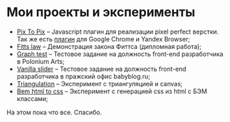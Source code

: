 Мои проекты и эксперименты
==================

* [Pix To Pix](https://github.com/ymatuhin/pixToPix) – Javascript плагин для реализации pixel perfect верстки. Так же есть [плагин](https://chrome.google.com/webstore/detail/pix-to-pix-pixel-perfect/binboaimbgchaamickjnhgjdccohndin) для Google Chrome и Yandex Browser;
* [Fitts law](https://github.com/ymatuhin/fitts-law) – Демонстрация закона Фиттса (дипломная работа);
* [Graph test](https://github.com/ymatuhin/graph-test) – Тестовое задание на должность front-end разработчика в Polonium Arts;
* [Vanilla slider](https://github.com/ymatuhin/vanilla_slider) – Тестовое задание на должность front-end разработчика в пражский офис babyblog.ru;
* [Triangulation](https://github.com/ymatuhin/triangulation) – Эксперимент с триангуляцией и canvas;
* [Bem html to css](https://github.com/ymatuhin/Bem-html-2-css) – Эксперимент с генерацией css из html c БЭМ классами;

На этом пока что все.
Спасибо.
